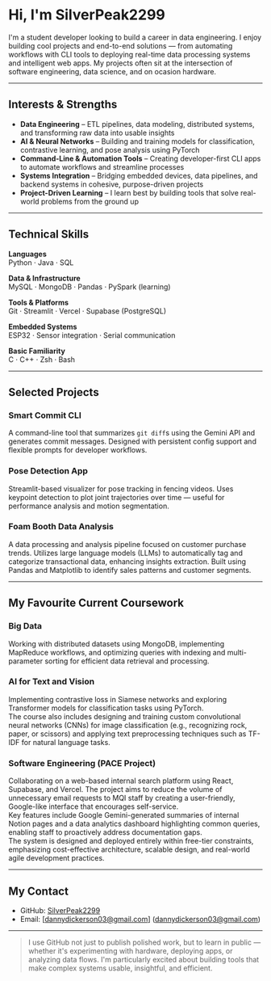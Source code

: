 # Hi, I'm SilverPeak2299

I'm a student developer looking to build a career in data engineering. I enjoy building cool projects and end-to-end solutions — from automating workflows with CLI tools to deploying real-time data processing systems and intelligent web apps. My projects often sit at the intersection of software engineering, data science, and on ocasion hardware.

---

## Interests & Strengths

- **Data Engineering** – ETL pipelines, data modeling, distributed systems, and transforming raw data into usable insights
- **AI & Neural Networks** – Building and training models for classification, contrastive learning, and pose analysis using PyTorch
- **Command-Line & Automation Tools** – Creating developer-first CLI apps to automate workflows and streamline processes
- **Systems Integration** – Bridging embedded devices, data pipelines, and backend systems in cohesive, purpose-driven projects
- **Project-Driven Learning** – I learn best by building tools that solve real-world problems from the ground up

---
## Technical Skills

**Languages**  
Python · Java · SQL

**Data & Infrastructure**  
MySQL · MongoDB · Pandas · PySpark (learning)

**Tools & Platforms**  
Git · Streamlit · Vercel · Supabase (PostgreSQL)

**Embedded Systems**  
ESP32 · Sensor integration · Serial communication

**Basic Familiarity**  
C · C++ · Zsh · Bash

---

## Selected Projects

### Smart Commit CLI  
A command-line tool that summarizes `git diff`s using the Gemini API and generates commit messages. Designed with persistent config support and flexible prompts for developer workflows.

### Pose Detection App  
Streamlit-based visualizer for pose tracking in fencing videos. Uses keypoint detection to plot joint trajectories over time — useful for performance analysis and motion segmentation.

### Foam Booth Data Analysis  
A data processing and analysis pipeline focused on customer purchase trends. Utilizes large language models (LLMs) to automatically tag and categorize transactional data, enhancing insights extraction. Built using Pandas and Matplotlib to identify sales patterns and customer segments.

---

## My Favourite Current Coursework

### Big Data  
Working with distributed datasets using MongoDB, implementing MapReduce workflows, and optimizing queries with indexing and multi-parameter sorting for efficient data retrieval and processing.

### AI for Text and Vision  
Implementing contrastive loss in Siamese networks and exploring Transformer models for classification tasks using PyTorch.  
The course also includes designing and training custom convolutional neural networks (CNNs) for image classification (e.g., recognizing rock, paper, or scissors) and applying text preprocessing techniques such as TF-IDF for natural language tasks.

### Software Engineering (PACE Project)  
Collaborating on a web-based internal search platform using React, Supabase, and Vercel. The project aims to reduce the volume of unnecessary email requests to MQI staff by creating a user-friendly, Google-like interface that encourages self-service.  
Key features include Google Gemini-generated summaries of internal Notion pages and a data analytics dashboard highlighting common queries, enabling staff to proactively address documentation gaps.  
The system is designed and deployed entirely within free-tier constraints, emphasizing cost-effective architecture, scalable design, and real-world agile development practices.

---

## My Contact

- GitHub: [SilverPeak2299](https://github.com/SilverPeak2299)
- Email: [dannydickerson03@gmail.com] (dannydickerson03@gmail.com)
---

> I use GitHub not just to publish polished work, but to learn in public — whether it's experimenting with hardware, deploying apps, or analyzing data flows. I'm particularly excited about building tools that make complex systems usable, insightful, and efficient.
